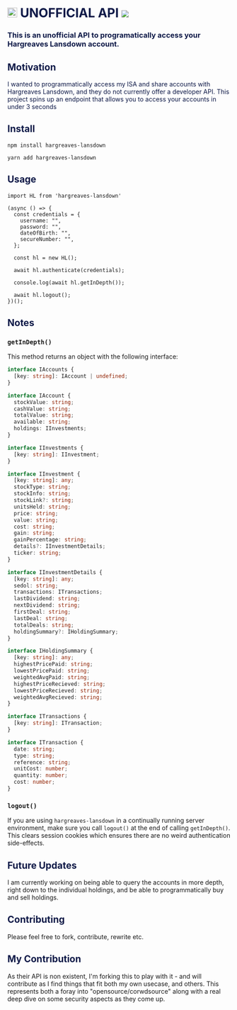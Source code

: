 # <span style="color:#0F1A48"><img src="https://upload.wikimedia.org/wikipedia/en/thumb/3/32/Hargreaves_Lansdown_logo.svg/1280px-Hargreaves_Lansdown_logo.svg.png" height="22" /> UNOFFICIAL API ![](https://github.com/jamiehaywood/hl/workflows/build/badge.svg)</span>

### <span style="color:#0F1A48">This is an unofficial API to programatically access your Hargreaves Lansdown account.</span>

## <div style="color:#0F1A48">Motivation</div>

<div style="color:#0F1A48"> I wanted to programmatically access my ISA and share accounts with Hargreaves Lansdown, and they do not currently offer a developer API. This project spins up an endpoint that allows you to access your accounts in under 3 seconds</div>

## <div style="color:#0F1A48"> Install </div>

```
npm install hargreaves-lansdown
```

```
yarn add hargreaves-lansdown
```

## <div style="color:#0F1A48"> Usage </div>

```
import HL from 'hargreaves-lansdown'

(async () => {
  const credentials = {
    username: "",
    password: "",
    dateOfBirth: "",
    secureNumber: "",
  };

  const hl = new HL();

  await hl.authenticate(credentials);

  console.log(await hl.getInDepth());

  await hl.logout();
})();
```

## <div style="color:#0F1A48"> Notes </div>
### `getInDepth()`
This method returns an object with the following interface:

```ts
interface IAccounts {
  [key: string]: IAccount | undefined;
}

interface IAccount {
  stockValue: string;
  cashValue: string;
  totalValue: string;
  available: string;
  holdings: IInvestments;
}

interface IInvestments {
  [key: string]: IInvestment;
}

interface IInvestment {
  [key: string]: any;
  stockType: string;
  stockInfo: string;
  stockLink?: string;
  unitsHeld: string;
  price: string;
  value: string;
  cost: string;
  gain: string;
  gainPercentage: string;
  details?: IInvestmentDetails;
  ticker: string;
}

interface IInvestmentDetails {
  [key: string]: any;
  sedol: string;
  transactions: ITransactions;
  lastDividend: string;
  nextDividend: string;
  firstDeal: string;
  lastDeal: string;
  totalDeals: string;
  holdingSummary?: IHoldingSummary;
}

interface IHoldingSummary {
  [key: string]: any;
  highestPricePaid: string;
  lowestPricePaid: string;
  weightedAvgPaid: string;
  highestPriceRecieved: string;
  lowestPriceRecieved: string;
  weightedAvgRecieved: string;
}

interface ITransactions {
  [key: string]: ITransaction;
}

interface ITransaction {
  date: string;
  type: string;
  reference: string;
  unitCost: number;
  quantity: number;
  cost: number;
}
```

### `logout()`

If you are using `hargreaves-lansdown` in a continually running server environment, make sure you call `logout()` at the end of calling `getInDepth()`. This clears session cookies which ensures there are no weird authentication side-effects.

## <div style="color:#0F1A48"> Future Updates </div>

I am currently working on being able to query the accounts in more depth, right down to the individual holdings, and be able to programmatically buy and sell holdings.

## <div style="color:#0F1A48"> Contributing </div>

Please feel free to fork, contribute, rewrite etc.

## <div style="color:#0F1A48"> My Contribution </div>

As their API is non existent, I'm forking this to play with it - and will contribute as I find things that fit both my own usecase, and others. This represents both a foray into "opensource/corwdsource" along with a real deep dive on some security aspects as they come up.

